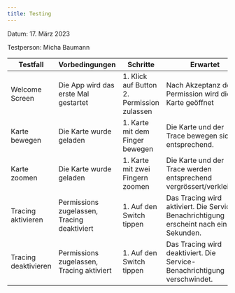 ```yaml
---
title: Testing
---
```


Datum: 17. März 2023

Testperson: Micha Baumann

| Testfall             | Vorbedingungen                              | Schritte                                   | Erwartet                                                                                   | OK? |
|----------------------|---------------------------------------------|--------------------------------------------|--------------------------------------------------------------------------------------------|-----|
| Welcome Screen       | Die App wird das erste Mal gestartet        | 1. Klick auf Button 2. Permission zulassen | Nach Akzeptanz der Permission wird die Karte geöffnet                                      | X   |
| Karte bewegen        | Die Karte wurde geladen                     | 1. Karte mit dem Finger bewegen            | Die Karte und der Trace bewegen sich entsprechend.                                         | X   |
| Karte zoomen         | Die Karte wurde geladen                     | 1. Karte mit zwei Fingern zoomen           | Die Karte und der Trace werden entsprechend vergrössert/verkleinert.                       | X   |
| Tracing aktivieren   | Permissions zugelassen, Tracing deaktiviert | 1. Auf den Switch tippen                   | Das Tracing wird aktiviert. Die Service-Benachrichtigung erscheint nach ein paar Sekunden. | X   |
| Tracing deaktivieren | Permissions zugelassen, Tracing aktiviert   | 1. Auf den Switch tippen                   | Das Tracing wird deaktiviert. Die Service-Benachrichtigung verschwindet.                   | X   |
